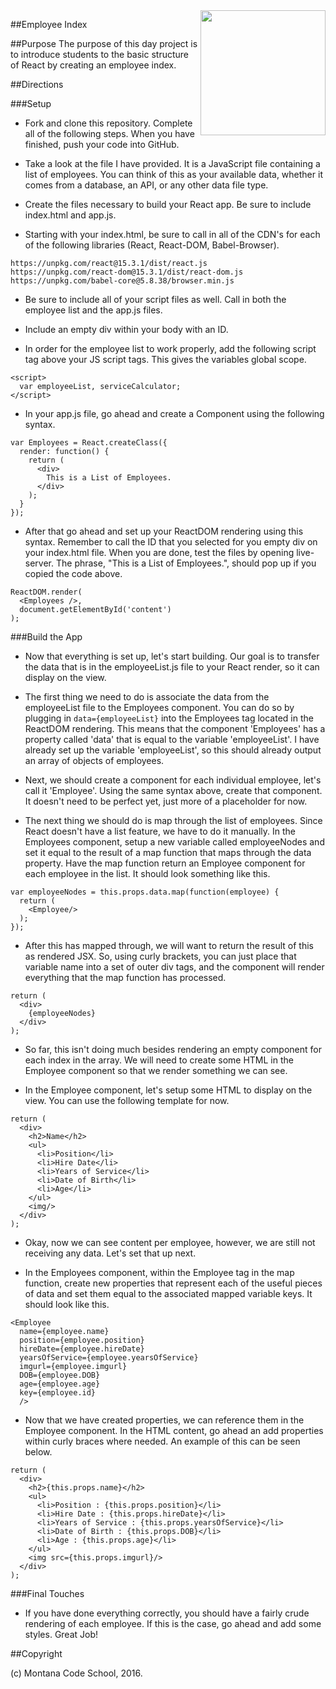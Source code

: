 <img src="http://montanacodeschool.com/wp-content/uploads/2016/08/MCS_LOGO_v1-1.png" width="200" align="right"/>

##Employee Index

##Purpose
The purpose of this day project is to introduce students to the basic structure of React by creating an employee index.

##Directions

###Setup

* Fork and clone this repository. Complete all of the following steps. When you have finished, push your code into GitHub.

* Take a look at the file I have provided. It is a JavaScript file containing a list of employees. You can think of this as your available data, whether it comes from a database, an API, or any other data file type.

* Create the files necessary to build your React app. Be sure to include index.html and app.js.

* Starting with your index.html, be sure to call in all of the CDN's for each of the following libraries (React, React-DOM, Babel-Browser).
```
https://unpkg.com/react@15.3.1/dist/react.js
https://unpkg.com/react-dom@15.3.1/dist/react-dom.js
https://unpkg.com/babel-core@5.8.38/browser.min.js
```

* Be sure to include all of your script files as well. Call in both the employee list and the app.js files.

* Include an empty div within your body with an ID.

* In order for the employee list to work properly, add the following script tag above your JS script tags. This gives the variables global scope.

```
<script>
  var employeeList, serviceCalculator;
</script>
```

* In your app.js file, go ahead and create a Component using the following syntax.

```
var Employees = React.createClass({
  render: function() {
    return (
      <div>
        This is a List of Employees.
      </div>
    );
  }
});
```

* After that go ahead and set up your ReactDOM rendering using this syntax. Remember to call the ID that you selected for you empty div on your index.html file. When you are done, test the files by opening live-server. The phrase, "This is a List of Employees.", should pop up if you copied the code above.

```
ReactDOM.render(
  <Employees />,
  document.getElementById('content')
);
```

###Build the App

* Now that everything is set up, let's start building. Our goal is to transfer the data that is in the employeeList.js file to your React render, so it can display on the view.

* The first thing we need to do is associate the data from the employeeList file to the Employees component. You can do so by plugging in `data={employeeList}` into the Employees tag located in the ReactDOM rendering. This means that the component 'Employees' has a property called 'data' that is equal to the variable 'employeeList'. I have already set up the variable 'employeeList', so this should already output an array of objects of employees.

*  Next, we should create a component for each individual employee, let's call it 'Employee'. Using the same syntax above, create that component. It doesn't need to be perfect yet, just more of a placeholder for now.

* The next thing we should do is map through the list of employees. Since React doesn't have a list feature, we have to do it manually. In the Employees component, setup a new variable called employeeNodes and set it equal to the result of a map function that maps through the data property. Have the map function return an Employee component for each employee in the list. It should look something like this.

```
var employeeNodes = this.props.data.map(function(employee) {
  return (
    <Employee/>
  );
});
```

* After this has mapped through, we will want to return the result of this as rendered JSX. So, using curly brackets, you can just place that variable name into a set of outer div tags, and the component will render everything that the map function has processed.

```
return (
  <div>
    {employeeNodes}
  </div>
);
```

* So far, this isn't doing much besides rendering an empty component for each index in the array. We will need to create some HTML in the Employee component so that we render something we can see.

* In the Employee component, let's setup some HTML to display on the view. You can use the following template for now.

```
return (
  <div>
    <h2>Name</h2>
    <ul>
      <li>Position</li>
      <li>Hire Date</li>
      <li>Years of Service</li>
      <li>Date of Birth</li>
      <li>Age</li>
    </ul>
    <img/>
  </div>
);
```

* Okay, now we can see content per employee, however, we are still not receiving any data. Let's set that up next.

* In the Employees component, within the Employee tag in the map function, create new properties that represent each of the useful pieces of data and set them equal to the associated mapped variable keys. It should look like this.

```
<Employee
  name={employee.name}
  position={employee.position}
  hireDate={employee.hireDate}
  yearsOfService={employee.yearsOfService}
  imgurl={employee.imgurl}
  DOB={employee.DOB}
  age={employee.age}
  key={employee.id}
  />
```

* Now that we have created properties, we can reference them in the Employee component. In the HTML content, go ahead an add properties within curly braces where needed. An example of this can be seen below.

```
return (
  <div>
    <h2>{this.props.name}</h2>
    <ul>
      <li>Position : {this.props.position}</li>
      <li>Hire Date : {this.props.hireDate}</li>
      <li>Years of Service : {this.props.yearsOfService}</li>
      <li>Date of Birth : {this.props.DOB}</li>
      <li>Age : {this.props.age}</li>
    </ul>
    <img src={this.props.imgurl}/>
  </div>
);
```

###Final Touches

* If you have done everything correctly, you should have a fairly crude rendering of each employee. If this is the case, go ahead and add some styles. Great Job!

##Copyright

(c) Montana Code School, 2016.
